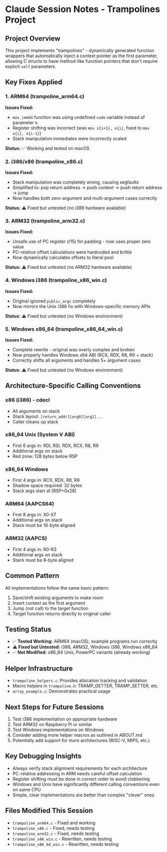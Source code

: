 # Claude Session Notes - Trampolines Project

## Project Overview
This project implements "trampolines" - dynamically generated function wrappers that automatically inject a context pointer as the first parameter, allowing C structs to have method-like function pointers that don't require explicit `self` parameters.

## Key Fixes Applied

### 1. ARM64 (trampoline_arm64.c)
**Issues Fixed:**
- `mov_imm64` function was using undefined `code` variable instead of parameter `b`
- Register shifting was incorrect (was `mov x{i+1}, x{i}`, fixed to `mov x{i}, x{i-1}`)
- Stack manipulation immediates were incorrectly scaled

**Status:** ✅ Working and tested on macOS

### 2. i386/x86 (trampoline_x86.c)
**Issues Fixed:**
- Stack manipulation was completely wrong, causing segfaults
- Simplified to: pop return address → push context → push return address → jump
- Now handles both zero-argument and multi-argument cases correctly

**Status:** ⚠️ Fixed but untested (no i386 hardware available)

### 3. ARM32 (trampoline_arm32.c)
**Issues Fixed:**
- Unsafe use of PC register (r15) for padding - now uses proper zero value
- PC-relative offset calculations were hardcoded and brittle
- Now dynamically calculates offsets to literal pool

**Status:** ⚠️ Fixed but untested (no ARM32 hardware available)

### 4. Windows i386 (trampoline_x86_win.c)
**Issues Fixed:**
- Original ignored `public_argc` completely
- Now mirrors the Unix i386 fix with Windows-specific memory APIs

**Status:** ⚠️ Fixed but untested (no Windows environment)

### 5. Windows x86_64 (trampoline_x86_64_win.c)
**Issues Fixed:**
- Complete rewrite - original was overly complex and broken
- Now properly handles Windows x64 ABI (RCX, RDX, R8, R9 + stack)
- Correctly shifts all arguments and handles 5+ argument cases

**Status:** ⚠️ Fixed but untested (no Windows environment)

## Architecture-Specific Calling Conventions

### x86 (i386) - cdecl
- All arguments on stack
- Stack layout: `[return_addr][arg0][arg1]...`
- Caller cleans up stack

### x86_64 Unix (System V ABI)
- First 6 args in: RDI, RSI, RDX, RCX, R8, R9
- Additional args on stack
- Red zone: 128 bytes below RSP

### x86_64 Windows
- First 4 args in: RCX, RDX, R8, R9
- Shadow space required: 32 bytes
- Stack args start at [RSP+0x28]

### ARM64 (AAPCS64)
- First 8 args in: X0-X7
- Additional args on stack
- Stack must be 16-byte aligned

### ARM32 (AAPCS)
- First 4 args in: R0-R3
- Additional args on stack
- Stack must be 8-byte aligned

## Common Pattern
All implementations follow the same basic pattern:
1. Save/shift existing arguments to make room
2. Insert context as the first argument
3. Jump (not call) to the target function
4. Target function returns directly to original caller

## Testing Status
- ✅ **Tested Working:** ARM64 (macOS), example programs run correctly
- ⚠️ **Fixed but Untested:** i386, ARM32, Windows i386, Windows x86_64
- ✅ **Not Modified:** x86_64 Unix, PowerPC variants (already working)

## Helper Infrastructure
- `trampoline_helpers.c`: Provides allocation tracking and validation
- Macro helpers in `trampoline.h`: TRAMP_GETTER, TRAMP_SETTER, etc.
- `array_example.c`: Demonstrates practical usage

## Next Steps for Future Sessions
1. Test i386 implementation on appropriate hardware
2. Test ARM32 on Raspberry Pi or similar
3. Test Windows implementations on Windows
4. Consider adding more helper macros as outlined in ABOUT.md
5. Potentially add support for more architectures (RISC-V, MIPS, etc.)

## Key Debugging Insights
- Always verify stack alignment requirements for each architecture
- PC-relative addressing in ARM needs careful offset calculation
- Register shifting must be done in correct order to avoid clobbering
- Windows and Unix have significantly different calling conventions even on same CPU
- Simple, clear implementations are better than complex "clever" ones

## Files Modified This Session
- `trampoline_arm64.c` - Fixed and working
- `trampoline_x86.c` - Fixed, needs testing  
- `trampoline_arm32.c` - Fixed, needs testing
- `trampoline_x86_win.c` - Rewritten, needs testing
- `trampoline_x86_64_win.c` - Rewritten, needs testing